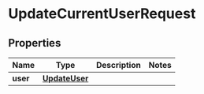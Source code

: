 

# UpdateCurrentUserRequest


## Properties

| Name | Type | Description | Notes |
|------------ | ------------- | ------------- | -------------|
|**user** | [**UpdateUser**](UpdateUser.md) |  |  |



